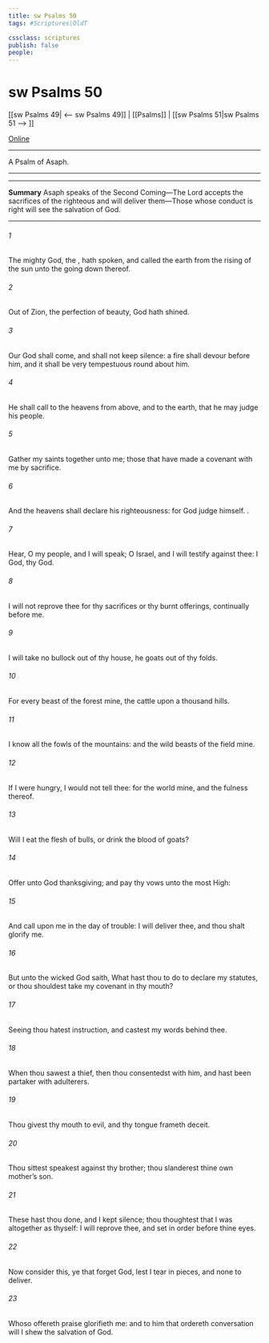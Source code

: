 ```yaml
---
title: sw Psalms 50
tags: #Scriptures\OldT

cssclass: scriptures
publish: false
people:
---
```


# sw Psalms 50
[[sw Psalms 49| <-- sw Psalms 49]] | [[Psalms]] | [[sw Psalms 51|sw Psalms 51 --> ]]

[Online](https://churchofjesuschrist.org/study/scriptures/ot/ps/50?lang=eng)

---
A Psalm of Asaph.

---

---
__Summary__
Asaph speaks of the Second Coming—The Lord accepts the sacrifices of the righteous and will deliver them—Those whose conduct is right will see the salvation of God.

---
###### 1 
The mighty God,  the , hath spoken, and called the earth from the rising of the sun unto the going down thereof.

###### 2 
Out of Zion, the perfection of beauty, God hath shined.

###### 3 
Our God shall come, and shall not keep silence: a fire shall devour before him, and it shall be very tempestuous round about him.

###### 4 
He shall call to the heavens from above, and to the earth, that he may judge his people.

###### 5 
Gather my saints together unto me; those that have made a covenant with me by sacrifice.

###### 6 
And the heavens shall declare his righteousness: for God  judge himself. .

###### 7 
Hear, O my people, and I will speak; O Israel, and I will testify against thee: I  God,  thy God.

###### 8 
I will not reprove thee for thy sacrifices or thy burnt offerings,  continually before me.

###### 9 
I will take no bullock out of thy house,  he goats out of thy folds.

###### 10 
For every beast of the forest  mine,  the cattle upon a thousand hills.

###### 11 
I know all the fowls of the mountains: and the wild beasts of the field  mine.

###### 12 
If I were hungry, I would not tell thee: for the world  mine, and the fulness thereof.

###### 13 
Will I eat the flesh of bulls, or drink the blood of goats?

###### 14 
Offer unto God thanksgiving; and pay thy vows unto the most High:

###### 15 
And call upon me in the day of trouble: I will deliver thee, and thou shalt glorify me.

###### 16 
But unto the wicked God saith, What hast thou to do to declare my statutes, or  thou shouldest take my covenant in thy mouth?

###### 17 
Seeing thou hatest instruction, and castest my words behind thee.

###### 18 
When thou sawest a thief, then thou consentedst with him, and hast been partaker with adulterers.

###### 19 
Thou givest thy mouth to evil, and thy tongue frameth deceit.

###### 20 
Thou sittest  speakest against thy brother; thou slanderest thine own mother’s son.

###### 21 
These  hast thou done, and I kept silence; thou thoughtest that I was altogether  as thyself:  I will reprove thee, and set  in order before thine eyes.

###### 22 
Now consider this, ye that forget God, lest I tear  in pieces, and  none to deliver.

###### 23 
Whoso offereth praise glorifieth me: and to him that ordereth  conversation  will I shew the salvation of God.

